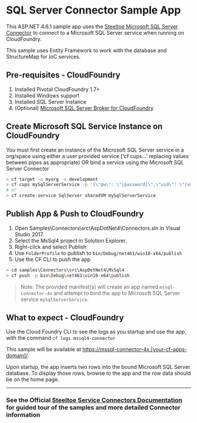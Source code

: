 ﻿# SQL Server Connector Sample App

This ASP.NET 4.6.1 sample app uses the [Steeltoe Microsoft SQL Server Connector](https://steeltoe.io/docs/steeltoe-connectors/#3-0-microsoft-sql-server) to connect to a Microsoft SQL Server service when running on CloudFoundry.

This sample uses Entity Framework to work with the database and StructureMap for IoC services.

## Pre-requisites - CloudFoundry

1. Installed Pivotal CloudFoundry 1.7+
1. Installed Windows support
1. Installed SQL Server Instance
1. (Optional) [Microsoft SQL Server Broker for CloudFoundry](https://github.com/cf-platform-eng/mssql-server-broker)

## Create Microsoft SQL Service Instance on CloudFoundry

You must first create an instance of the Microsoft SQL Server service in a org/space using either a user provided service ('cf cups...' replacing values between pipes as appropriate) OR bind a service using the Microsoft SQL Server Connector

```bash
> cf target -o myorg -s development
> cf cups mySqlServerService -p '{\"pw\": \"|password|\",\"uid\": \"|user id|\",\"uri\": \"jdbc:sqlserver://|host|:|port|;databaseName=|database name|\"}'<br>
# or
> cf create-service SqlServer sharedVM mySqlServerService
```

## Publish App & Push to CloudFoundry

1. Open Samples\Connectors\src\AspDotNet4\Connectors.sln in Visual Studio 2017.
1. Select the MsSql4 project in Solution Explorer.
1. Right-click and select Publish
1. Use `FolderProfile` to publish to `bin/Debug/net461/win10-x64/publish`
1. Use the CF CLI to push the app

```bash
> cd samples\Connectors\src\AspDotNet4\MsSql4
> cf push -p bin\Debug\net461\win10-x64\publish
```

> Note: The provided manifest(s) will create an app named `mssql-connector-4x` and attempt to bind the app to Microsoft SQL Server service `mySqlServerService`.

## What to expect - CloudFoundry

Use the Cloud Foundry CLI to see the logs as you startup and use the app, with the command `cf logs mssql4-connector`

This sample will be available at <https://mssql-connector-4x.[your-cf-apps-domain]/>.

Upon startup, the app inserts two rows into the bound Microsoft SQL Server database. To display those rows, browse to the app and the row data should be on the home page.

---

### See the Official [Steeltoe Service Connectors Documentation](https://steeltoe.io/docs/steeltoe-connectors) for guided tour of the samples and more detailed Connector information